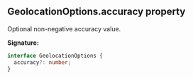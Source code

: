 ## GeolocationOptions.accuracy property

Optional non-negative accuracy value.

**Signature:**

```typescript
interface GeolocationOptions {
  accuracy?: number;
}
```
